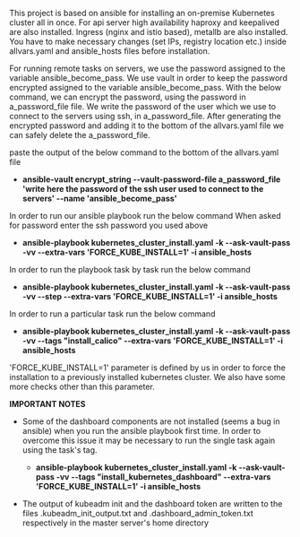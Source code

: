 This project is based on ansible for installing an on-premise Kubernetes cluster all in once.
For api server high availability haproxy and keepalived are also installed.
Ingress (nginx and istio based), metallb are also installed.
You have to make necessary changes (set IPs, registry location etc.) inside allvars.yaml and ansible_hosts files before installation.

For running remote tasks on servers, we use the password assigned to the variable ansible_become_pass.
We use vault in order to keep the password encrypted assigned to the variable ansible_become_pass.
With the below command, we can encrypt the password, using the password in a_password_file file.
We write the password of the user which we use to connect to the servers using ssh, in a_password_file. 
After generating the encrypted password and adding it to the bottom of the allvars.yaml file we can safely delete the a_password_file.

paste the output of the below command to the bottom of the allvars.yaml file 
* **ansible-vault encrypt_string --vault-password-file a_password_file 'write here the password of the ssh user used to connect to the servers' --name 'ansible_become_pass'**

In order to  run our ansible playbook run the below command
When asked for password enter the ssh password you used above
* **ansible-playbook kubernetes_cluster_install.yaml -k --ask-vault-pass -vv --extra-vars 'FORCE_KUBE_INSTALL=1' -i ansible_hosts**

In order to run the playbook task by task run the below command
* **ansible-playbook kubernetes_cluster_install.yaml -k --ask-vault-pass -vv --step --extra-vars 'FORCE_KUBE_INSTALL=1' -i ansible_hosts**

In order to run a particular task run the below command
* **ansible-playbook kubernetes_cluster_install.yaml -k --ask-vault-pass -vv --tags "install_calico" --extra-vars 'FORCE_KUBE_INSTALL=1' -i ansible_hosts** 

'FORCE_KUBE_INSTALL=1' parameter is defined by us in order to force the installation to a previously installed kubernetes cluster.
We also have some more checks other than this parameter.

**IMPORTANT NOTES**
- Some of the dashboard components are not installed (seems a bug in ansible) when you run the ansible playbook first time.
  In order to overcome this issue it may be necessary to run the single task again using the task's tag.  
  * **ansible-playbook kubernetes_cluster_install.yaml -k --ask-vault-pass -vv --tags "install_kubernetes_dashboard" --extra-vars 'FORCE_KUBE_INSTALL=1' -i ansible_hosts**

- The output of kubeadm init and the dashboard token are written to the files .kubeadm_init_output.txt and .dashboard_admin_token.txt respectively in the master server's home directory
